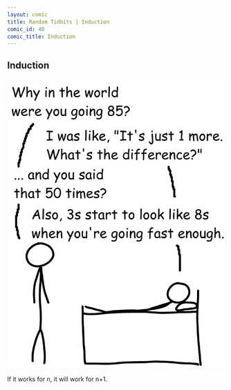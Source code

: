 ```yaml
---
layout: comic
title: Random Tidbits | Induction
comic_id: 40
comic_title: Induction
---
```


## Induction

![](/assets/images/40.png)

If it works for n, it will work for n+1.
